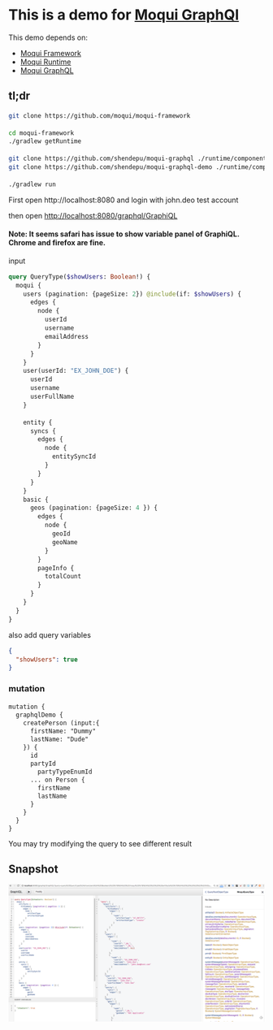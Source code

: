 # This is a demo for [Moqui GraphQl](https://github.com/shendepu/moqui-graphql) 

This demo depends on:
- [Moqui Framework](https://github.com/moqui/moqui-framework)
- [Moqui Runtime](https://github.com/moqui/moqui-runtime)
- [Moqui GraphQL](https://github.com/shendepu/moqui-graphql)
 
## tl;dr

```sh
git clone https://github.com/moqui/moqui-framework

cd moqui-framework
./gradlew getRuntime

git clone https://github.com/shendepu/moqui-graphql ./runtime/component/moqui-graphql
git clone https://github.com/shendepu/moqui-graphql-demo ./runtime/component/mqoui-graphql-demo
 
./gradlew run 
```

First open http://localhost:8080 and login with john.deo test account

then open [http://localhost:8080/graphql/GraphiQL](http://localhost:8080/graphql/GraphiQL)

#### Note: It seems safari has issue to show variable panel of GraphiQL. Chrome and firefox are fine. 

input 
```graphql
query QueryType($showUsers: Boolean!) {
  moqui {
    users (pagination: {pageSize: 2}) @include(if: $showUsers) {
      edges {
        node {
          userId 
          username
          emailAddress
        }
      }
    }
    user(userId: "EX_JOHN_DOE") {
      userId
      username
      userFullName
    }

    entity {
      syncs {
        edges {
          node {
          	entitySyncId
          }
        }
      }
    }
    basic {
      geos (pagination: {pageSize: 4 }) {
        edges {
          node {
            geoId
            geoName
          }
        }
        pageInfo {
          totalCount
        }
      }
    }
  }
}
```
also add query variables
```json
{
  "showUsers": true
}
```

### mutation 
```
mutation {
  graphqlDemo {
    createPerson (input:{
      firstName: "Dummy"
      lastName: "Dude"
    }) {
      id
      partyId
    	partyTypeEnumId
      ... on Person {
        firstName
        lastName
      }
    }
  }
}
```

You may try modifying the query to see different result  

## Snapshot

![GraphiQL](graphiql-snapshot.png)

